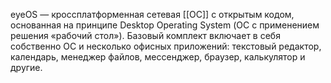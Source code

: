 eyeOS  — кроссплатформенная сетевая [[ОС]] с открытым кодом, основанная на принципе Desktop Operating System (ОС с применением решения «рабочий стол»). Базовый комплект включает в себя собственно ОС и несколько офисных приложений: текстовый редактор, календарь, менеджер файлов, мессенджер, браузер, калькулятор и другие.